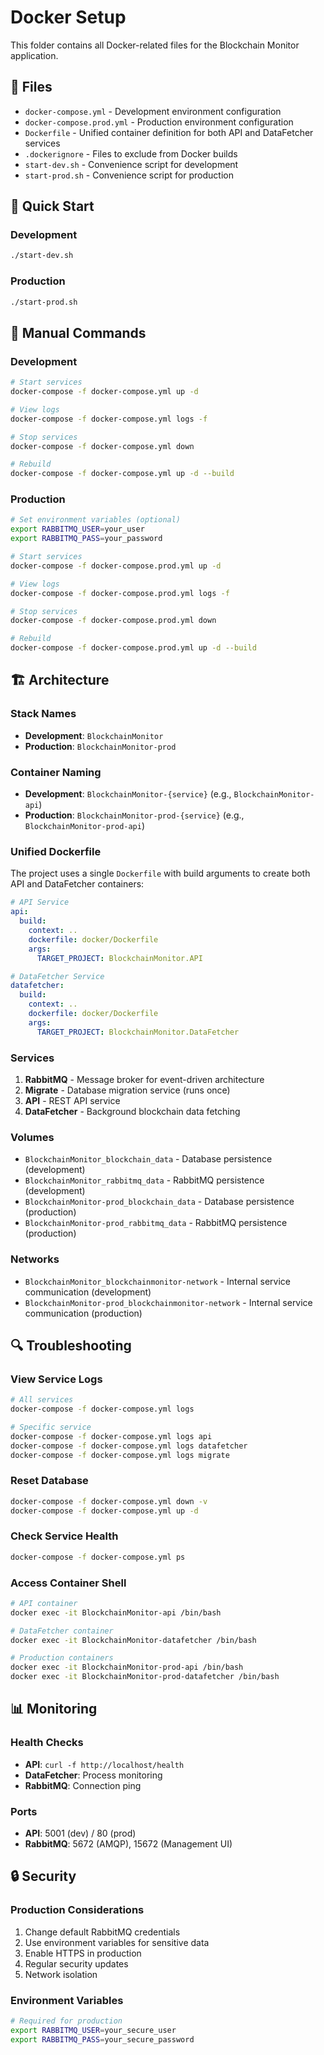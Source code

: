 # Docker Setup

This folder contains all Docker-related files for the Blockchain Monitor application.

## 📁 Files

- `docker-compose.yml` - Development environment configuration
- `docker-compose.prod.yml` - Production environment configuration
- `Dockerfile` - Unified container definition for both API and DataFetcher services
- `.dockerignore` - Files to exclude from Docker builds
- `start-dev.sh` - Convenience script for development
- `start-prod.sh` - Convenience script for production

## 🚀 Quick Start

### Development
```bash
./start-dev.sh
```

### Production
```bash
./start-prod.sh
```

## 🔧 Manual Commands

### Development
```bash
# Start services
docker-compose -f docker-compose.yml up -d

# View logs
docker-compose -f docker-compose.yml logs -f

# Stop services
docker-compose -f docker-compose.yml down

# Rebuild
docker-compose -f docker-compose.yml up -d --build
```

### Production
```bash
# Set environment variables (optional)
export RABBITMQ_USER=your_user
export RABBITMQ_PASS=your_password

# Start services
docker-compose -f docker-compose.prod.yml up -d

# View logs
docker-compose -f docker-compose.prod.yml logs -f

# Stop services
docker-compose -f docker-compose.prod.yml down

# Rebuild
docker-compose -f docker-compose.prod.yml up -d --build
```

## 🏗️ Architecture

### Stack Names
- **Development**: `BlockchainMonitor`
- **Production**: `BlockchainMonitor-prod`

### Container Naming
- **Development**: `BlockchainMonitor-{service}` (e.g., `BlockchainMonitor-api`)
- **Production**: `BlockchainMonitor-prod-{service}` (e.g., `BlockchainMonitor-prod-api`)

### Unified Dockerfile
The project uses a single `Dockerfile` with build arguments to create both API and DataFetcher containers:

```yaml
# API Service
api:
  build:
    context: ..
    dockerfile: docker/Dockerfile
    args:
      TARGET_PROJECT: BlockchainMonitor.API

# DataFetcher Service  
datafetcher:
  build:
    context: ..
    dockerfile: docker/Dockerfile
    args:
      TARGET_PROJECT: BlockchainMonitor.DataFetcher
```

### Services
1. **RabbitMQ** - Message broker for event-driven architecture
2. **Migrate** - Database migration service (runs once)
3. **API** - REST API service
4. **DataFetcher** - Background blockchain data fetching

### Volumes
- `BlockchainMonitor_blockchain_data` - Database persistence (development)
- `BlockchainMonitor_rabbitmq_data` - RabbitMQ persistence (development)
- `BlockchainMonitor-prod_blockchain_data` - Database persistence (production)
- `BlockchainMonitor-prod_rabbitmq_data` - RabbitMQ persistence (production)

### Networks
- `BlockchainMonitor_blockchainmonitor-network` - Internal service communication (development)
- `BlockchainMonitor-prod_blockchainmonitor-network` - Internal service communication (production)

## 🔍 Troubleshooting

### View Service Logs
```bash
# All services
docker-compose -f docker-compose.yml logs

# Specific service
docker-compose -f docker-compose.yml logs api
docker-compose -f docker-compose.yml logs datafetcher
docker-compose -f docker-compose.yml logs migrate
```

### Reset Database
```bash
docker-compose -f docker-compose.yml down -v
docker-compose -f docker-compose.yml up -d
```

### Check Service Health
```bash
docker-compose -f docker-compose.yml ps
```

### Access Container Shell
```bash
# API container
docker exec -it BlockchainMonitor-api /bin/bash

# DataFetcher container
docker exec -it BlockchainMonitor-datafetcher /bin/bash

# Production containers
docker exec -it BlockchainMonitor-prod-api /bin/bash
docker exec -it BlockchainMonitor-prod-datafetcher /bin/bash
```

## 📊 Monitoring

### Health Checks
- **API**: `curl -f http://localhost/health`
- **DataFetcher**: Process monitoring
- **RabbitMQ**: Connection ping

### Ports
- **API**: 5001 (dev) / 80 (prod)
- **RabbitMQ**: 5672 (AMQP), 15672 (Management UI)

## 🔒 Security

### Production Considerations
1. Change default RabbitMQ credentials
2. Use environment variables for sensitive data
3. Enable HTTPS in production
4. Regular security updates
5. Network isolation

### Environment Variables
```bash
# Required for production
export RABBITMQ_USER=your_secure_user
export RABBITMQ_PASS=your_secure_password
``` 